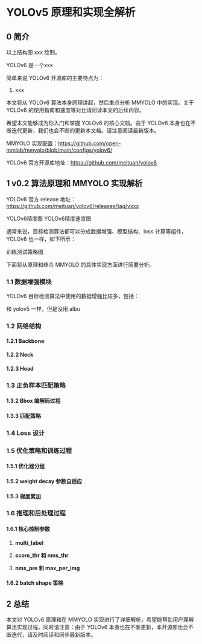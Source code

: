 # YOLOv5 原理和实现全解析

## 0 简介


以上结构图 xxx 绘制。

YOLOv6 是一个xxx

简单来说 YOLOv6 开源库的主要特点为：

1. xxx

本文将从 YOLOv6 算法本身原理讲起，然后重点分析 MMYOLO 中的实现。关于 YOLOv6 的使用指南和速度等对比请阅读本文的后续内容。

希望本文能够成为你入门和掌握 YOLOv6 的核心文档。由于 YOLOv6 本身也在不断迭代更新，我们也会不断的更新本文档。请注意阅读最新版本。

MMYOLO 实现配置：https://github.com/open-mmlab/mmyolo/blob/main/configs/yolov6/

YOLOv6 官方开源库地址：https://github.com/meituan/yolov6

## 1 v0.2 算法原理和 MMYOLO 实现解析

YOLOv6 官方 release 地址：https://github.com/meituan/yolov6/releases/tag/vxxx

YOLOv6精度图
YOLOv6精度速度图

通常来说，目标检测算法都可以分成数据增强、模型结构、loss 计算等组件，YOLOv6 也一样，如下所示：

训练测试策略图

下面将从原理和结合 MMYOLO 的具体实现方面进行简要分析。

### 1.1 数据增强模块

YOLOv6 目标检测算法中使用的数据增强比较多，包括：

和 yolov5 一样，但是没用 albu

### 1.2 网络结构


#### 1.2.1 Backbone

#### 1.2.2 Neck

#### 1.2.3 Head

### 1.3 正负样本匹配策略

#### 1.3.2 Bbox 编解码过程

#### 1.3.3 匹配策略

### 1.4 Loss 设计

### 1.5 优化策略和训练过程

#### 1.5.1 优化器分组

#### 1.5.2 weight decay 参数自适应

#### 1.5.3 梯度累加

### 1.6 推理和后处理过程

#### 1.6.1 核心控制参数

1. **multi_label**

2. **score_thr 和 nms_thr**

3. **nms_pre 和 max_per_img**

#### 1.6.2 batch shape 策略

## 2 总结

本文对 YOLOv6 原理和在 MMYOLO 实现进行了详细解析，希望能帮助用户理解算法实现过程。同时请注意：由于 YOLOv6 本身也在不断更新，本开源库也会不断迭代，请及时阅读和同步最新版本。
